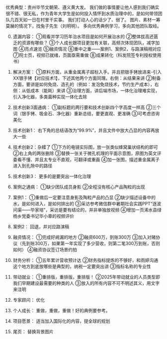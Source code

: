 优秀典型：贵州毕节文朝荣、遵义黄大发。
我们做的事情要让他人感到我们确实很不错、很无私，作为青年大学生是如何投入情怀到水质治理中的，是如何带领团队几百天如一日在村里干实事。
我们打动人心的话少了、弱了。
图片、素材一筹莫展的情况下，找兔子先生（刘明明）。
多向优秀典例学习，多向其他团队取经。

0. 遗漏内容：
①观看并学习历年治水项目是如何开展治水的
②整体拔高还匮乏的资源有哪些？
③个人成长跟项目更加有关联，高频次体现团队，减字加图
④亮点速览
⑤融资情况
⑥重中之重——案例1、案例2，与路演稿相对应
⑦院士页，视频已就绪，页面亟需重做
⑧成果转化（科发院签专利授权使用书）

1. 解决方案：
①原料方面，从重金属离子超标入手。并且把银手铐放进来-引入XX银手铐【对应技术1】，下述其他两个方面同理。右侧：从结果来讲
②制备方面，要讲是如何免烧、造孔的（例如：发泡免烧技术，节约生产成本），右侧：从低成本（能耗）来讲
③治理方面，讲后端市场，一体化治理难实现，引入净化器，多类菌种实现一体化去除
2. 技术创新3面通病：
①副标题的两行要和技术创新四个字高度一样高
②三个词（银手铐、吸金石、净化器）重新总结，要更直观、更准确
③可考虑咨询美化
3. 技术创新1：
右下角的总结语改为“99.9%”，并且文件中放大凸显的内容再放大一些
4. 技术创新2：杂糅了
①下方的电镜实际图，放一张类似蜂窝巢状结构的即可
②右上角的两张删除
③替换一张关于微孔机理的平面示意图，原图为英文评委看不懂、并且太专业不直观，可翻译或重画
④加一张图，描述重金属离子进入到孔隙中的路径
5. 技术创新3：
更多的是要突出一体化治理
6. 案例之通病：
①缺少团队成员身影
②全程没有核心产品陶粒的出现
7. 案例1：
①重做后一定要注意身影及陶粒产品的凸显
②缺少描述设备中的水，是如何进入，是如何排出的
③采访参考微信群中暑期社会实践PPT“逐波问渠——毕家培”，采访是要有结论的，并非单独放视频
④增加一页浠水县绿杨乡党委书记华小章的视频评价
8. 案例2：
回退，并对应路演稿
9. 融资情况：
①完成好阙漏的地方
②融资600万，到账300万
③加入对赌协议（先到账300万，如果第一年实现了多少营收，则第二笔300万到账，否则如何）
④融资协议签订场景约拍
10. 财务分析：
①五年累计营收预计达
②财务指标提炼的不够好，和雨婷沟通这个地方到底放哪些是典型的，纳税一定要突出讲
③指标名称的专业性
11. 带动就业：
①重排版，重排版，重排版！
②2025年带动就业的人员类型即我们早期建设最需要的种类的人
③放入的所有内容不可不明述其义，用文字来注明
12. 专家顾问：
优化
13. 个人成长：
重做，重做，重做！好的典例要参考。
14. 项目愿景：
适当加入国际化的内容，提全球的规划
15. 尾页：
替换背景图片